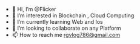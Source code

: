 - 👋 Hi, I’m @Flicker
- 👀 I’m interested in Blockchain , Cloud Computing
- 🌱 I’m currently learning Web and Ios
- 💞️ I’m looking to collaborate on any Platform
- 📫 How to reach me rgvlog786@gmail.com

<!---
Flicker786/Flicker786 is a ✨ special ✨ repository because its `README.md` (this file) appears on your GitHub profile.
You can click the Preview link to take a look at your changes.
--->
